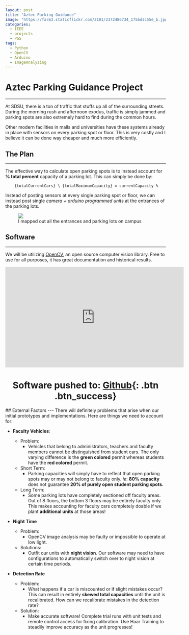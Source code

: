 ```yaml
---
layout: post
title: "Aztec Parking Guidance"
image: "https://farm3.staticflickr.com/2101/2372486734_175bd3c55e_b.jpg"
categories:
  - IEEE
  - projects
  - PGS
tags:
  - Python
  - OpenCV
  - Arduino
  - ImageAnalyzing
---
```


# Aztec Parking Guidance Project
---

At SDSU, there is a ton of traffic that stuffs up all of the surrounding streets. During the morning rush and afternoon exodus, traffic is simply jammed and parking spots are also extremely hard to find during the common hours.


Other modern facilities in malls and universities have these systems already in place with sensors on every parking spot or floor. This is very costly and I believe it can be done way cheaper and much more efficiently.

## The Plan
---
The effective way to calculate open parking spots is to instead account for **% total percent** capacity of a parking lot. This can simply be done by:

```
    {totalCurrentCars} \ {totalMaximumCapacity} = currentCapacity %
```

Instead of posting sensors at every single parking spot or floor, we can instead post single *camera + arduino programmed units* at the entrances of the parking lots.

<figure>
	<a href="https://github.com/Kevin-Do/Aztec-Parking-Guidance"><img src="http://i.imgur.com/OXw4ISt.jpg"></a>
	<figcaption> I mapped out all the entrances and parking lots on campus </figcaption>
</figure>

## Software
---
We will be utilizing [OpenCV](http://opencv.org/), an open source computer vision library. Free to use for all purposes, it has great documentation and historical results.  
<center>
<iframe width="560" height="315" src="https://www.youtube.com/embed/z1Cvn3_4yGo" frameborder="0" allowfullscreen></iframe>
  
# Software pushed to: [Github](https://github.com/Kevin-Do/Aztec-Parking-Guidance){: .btn .btn_success}
</center>
## External Factors
---
There will definitely problems that arise when our initial prototypes and implementations.  
Here are things we need to account for:

* **Faculty Vehicles**:
  * Problem:
    * Vehicles that belong to administrators, teachers and faculty members cannot be distinguished from student cars. The only varying difference is the **green colored** permit whereas students have the **red colored** permit.
  * Short Term:
    * Parking capacities will simply have to reflect that open parking spots may or may not belong to faculty only. *ie*: **80% capacity** does not guarantee **20% of purely open student parking spots.**
  * Long Term:
    * Some parking lots have completely sectioned off faculty areas. Out of 8 floors, the bottom 3 floors may be entirely faculty only. This makes accounting for faculty cars completely doable if we plant **additional units** at those areas!  

* **Night Time**
  * Problem:
    * OpenCV image analysis may be faulty or impossible to operate at low light.
  * Solutions:
    * Outfit our units with **night vision**. Our software may need to have configurations to automatically switch over to night vision at certain time periods.  

* **Detection Rate**
  * Problem:
    * What happens if a car is miscounted or if slight mistakes occur? This can result in entirely **skewed total capacities** until the unit is recalibrated. How can we recalibrate mistakes in the detection rate?
  * Solution:
    * Make accurate software! Complete trial runs with unit tests and remote control access for fixing calibration. Use Haar Training to steadily improve accuracy as the unit progresses!
